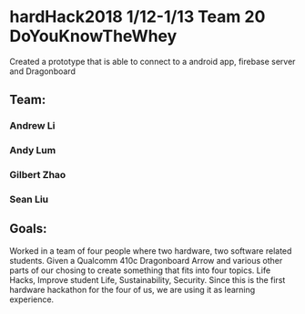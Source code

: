 # hardHack2018 1/12-1/13 Team 20 DoYouKnowTheWhey
  Created a prototype that is able to connect to a android app, firebase server and Dragonboard
## Team:
### Andrew Li
### Andy Lum
### Gilbert Zhao
### Sean Liu

## Goals:
Worked in a team of four people where two hardware, two software related students. Given a Qualcomm 410c Dragonboard Arrow and various other parts of our chosing to create something that fits into four topics. Life Hacks, Improve student Life, Sustainability, Security. Since this is the first hardware hackathon for the four of us, we are using it as learning experience.

## 

